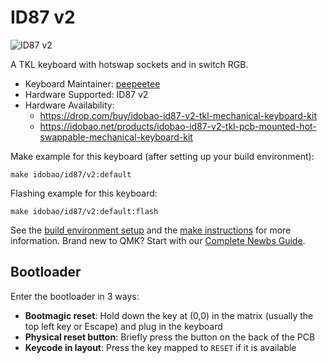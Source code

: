 # ID87 v2

![ID87 v2](https://i.imgur.com/woTSycN.jpg)

A TKL keyboard with hotswap sockets and in switch RGB.

* Keyboard Maintainer: [peepeetee](https://github.com/peepeetee)
* Hardware Supported: ID87 v2
* Hardware Availability: 
  * https://drop.com/buy/idobao-id87-v2-tkl-mechanical-keyboard-kit
  * https://idobao.net/products/idobao-id87-v2-tkl-pcb-mounted-hot-swappable-mechanical-keyboard-kit

Make example for this keyboard (after setting up your build environment):

    make idobao/id87/v2:default

Flashing example for this keyboard:

    make idobao/id87/v2:default:flash

See the [build environment setup](https://docs.qmk.fm/#/getting_started_build_tools) and the [make instructions](https://docs.qmk.fm/#/getting_started_make_guide) for more information. Brand new to QMK? Start with our [Complete Newbs Guide](https://docs.qmk.fm/#/newbs).

## Bootloader

Enter the bootloader in 3 ways:

* **Bootmagic reset**: Hold down the key at (0,0) in the matrix (usually the top left key or Escape) and plug in the keyboard
* **Physical reset button**: Briefly press the button on the back of the PCB
* **Keycode in layout**: Press the key mapped to `RESET` if it is available
